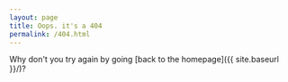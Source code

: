 ```yaml
---
layout: page
title: Oops. it's a 404
permalink: /404.html
---
```


Why don't you try again by going [back to the homepage]({{ site.baseurl }}/)?
